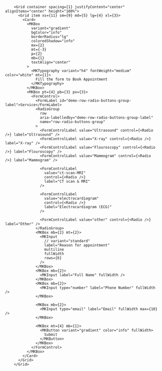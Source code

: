         <Grid container spacing={1} justifyContent="center" alignItems="center" height="100%">
          <Grid item xs={11} sm={9} md={5} lg={4} xl={3}>
            <Card>
              <MKBox
                variant="gradient"
                bgColor="info"
                borderRadius="lg"
                coloredShadow="info"
                mx={2}
                mt={-3}
                p={2}
                mb={1}
                textAlign="center"
              >
                <MKTypography variant="h4" fontWeight="medium" color="white" mt={1}>
                  Fill the form to Book Appointment
                </MKTypography>
              </MKBox>
              <MKBox pt={4} pb={3} px={3}>
                <FormControl>
                  <FormLabel id="demo-row-radio-buttons-group-label">Service</FormLabel>
                  <RadioGroup
                    row
                    aria-labelledby="demo-row-radio-buttons-group-label"
                    name="row-radio-buttons-group"
                  >
                    <FormControlLabel value="Ultrasound" control={<Radio />} label="Ultrasound" />
                    <FormControlLabel value="X-ray" control={<Radio />} label="X-ray" />
                    <FormControlLabel value="Flouroscopy" control={<Radio />} label="Flouroscopy" />
                    <FormControlLabel value="Mammogram" control={<Radio />} label="Mammogram" />

                    <FormControlLabel
                      value="ct-scan-MRI"
                      control={<Radio />}
                      label="CT scan & MRI"
                    />

                    <FormControlLabel
                      value="electrocardiogram"
                      control={<Radio />}
                      label="Electrocardiogram (ECG)"
                    />

                    <FormControlLabel value="other" control={<Radio />} label="Other" />
                  </RadioGroup>
                  <MKBox mb={2} mt={2}>
                    <MKInput
                      // variant="standard"
                      label="Reason for appointment"
                      multiline
                      fullWidth
                      rows={6}
                    />
                  </MKBox>
                  <MKBox mb={2}>
                    <MKInput label="Full Name" fullWidth />
                  </MKBox>
                  <MKBox mb={2}>
                    <MKInput type="number" label="Phone Number" fullWidth />
                  </MKBox>

                  <MKBox mb={2}>
                    <MKInput type="email" label="Email" fullWidth max={10} />
                  </MKBox>

                  <MKBox mt={4} mb={1}>
                    <MKButton variant="gradient" color="info" fullWidth>
                      Submit
                    </MKButton>
                  </MKBox>
                </FormControl>
              </MKBox>
            </Card>
          </Grid>
        </Grid>

